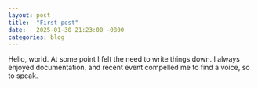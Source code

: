 ```yaml
---
layout: post
title:  "First post"
date:   2025-01-30 21:23:00 -0800
categories: blog
---
```


Hello, world. At some point I felt the need to write things down. I always enjoyed documentation, and recent event compelled me to find a voice, so to speak. 
